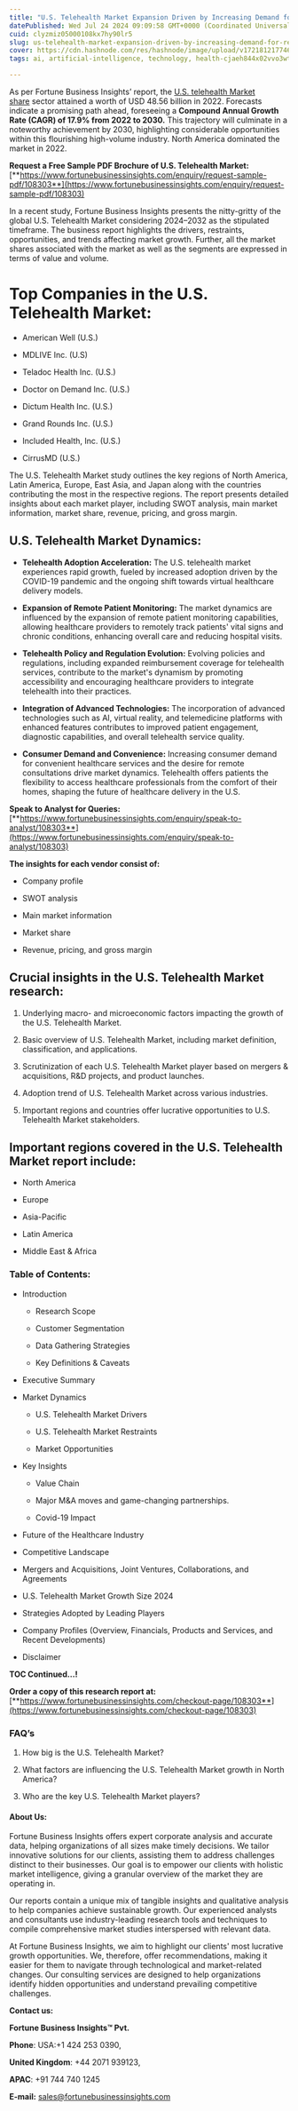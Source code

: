 ```yaml
---
title: "U.S. Telehealth Market Expansion Driven by Increasing Demand for Remote Healthcare"
datePublished: Wed Jul 24 2024 09:09:58 GMT+0000 (Coordinated Universal Time)
cuid: clyzmiz05000108kx7hy90lr5
slug: us-telehealth-market-expansion-driven-by-increasing-demand-for-remote-healthcare
cover: https://cdn.hashnode.com/res/hashnode/image/upload/v1721812177462/0aade3ef-24a0-4dcc-bfed-bddeab29b1bb.png
tags: ai, artificial-intelligence, technology, health-cjaeh844x02vvo3wtj5r2s75q, healthcare

---
```


As per Fortune Business Insights’ report, the [U.S. telehealth Market share](https://www.fortunebusinessinsights.com/u-s-telehealth-market-108303) sector attained a worth of USD 48.56 billion in 2022. Forecasts indicate a promising path ahead, foreseeing a **Compound Annual Growth Rate (CAGR) of 17.9% from 2022 to 2030.** This trajectory will culminate in a noteworthy achievement by 2030, highlighting considerable opportunities within this flourishing high-volume industry. North America dominated the market in 2022.

**Request a Free Sample PDF Brochure of U.S. Telehealth Market:** [**https://www.fortunebusinessinsights.com/enquiry/request-sample-pdf/108303**](https://www.fortunebusinessinsights.com/enquiry/request-sample-pdf/108303)

In a recent study, Fortune Business Insights presents the nitty-gritty of the global U.S. Telehealth Market considering 2024–2032 as the stipulated timeframe. The business report highlights the drivers, restraints, opportunities, and trends affecting market growth. Further, all the market shares associated with the market as well as the segments are expressed in terms of value and volume.

# **Top Companies in the U.S. Telehealth Market:**

* American Well (U.S.)
    
* MDLIVE Inc. (U.S)
    
* Teladoc Health Inc. (U.S.)
    
* Doctor on Demand Inc. (U.S.)
    
* Dictum Health Inc. (U.S.)
    
* Grand Rounds Inc. (U.S.)
    
* Included Health, Inc. (U.S.)
    
* CirrusMD (U.S.)
    

The U.S. Telehealth Market study outlines the key regions of North America, Latin America, Europe, East Asia, and Japan along with the countries contributing the most in the respective regions. The report presents detailed insights about each market player, including SWOT analysis, main market information, market share, revenue, pricing, and gross margin.

## U.S. Telehealth Market **Dynamics**:

* **Telehealth Adoption Acceleration:** The U.S. telehealth market experiences rapid growth, fueled by increased adoption driven by the COVID-19 pandemic and the ongoing shift towards virtual healthcare delivery models.
    
* **Expansion of Remote Patient Monitoring:** The market dynamics are influenced by the expansion of remote patient monitoring capabilities, allowing healthcare providers to remotely track patients' vital signs and chronic conditions, enhancing overall care and reducing hospital visits.
    
* **Telehealth Policy and Regulation Evolution:** Evolving policies and regulations, including expanded reimbursement coverage for telehealth services, contribute to the market's dynamism by promoting accessibility and encouraging healthcare providers to integrate telehealth into their practices.
    
* **Integration of Advanced Technologies:** The incorporation of advanced technologies such as AI, virtual reality, and telemedicine platforms with enhanced features contributes to improved patient engagement, diagnostic capabilities, and overall telehealth service quality.
    
* **Consumer Demand and Convenience:** Increasing consumer demand for convenient healthcare services and the desire for remote consultations drive market dynamics. Telehealth offers patients the flexibility to access healthcare professionals from the comfort of their homes, shaping the future of healthcare delivery in the U.S.
    

**Speak to Analyst for Queries:** [**https://www.fortunebusinessinsights.com/enquiry/speak-to-analyst/108303**](https://www.fortunebusinessinsights.com/enquiry/speak-to-analyst/108303)

**The insights for each vendor consist of:**

* Company profile
    
* SWOT analysis
    
* Main market information
    
* Market share
    
* Revenue, pricing, and gross margin
    

## **Crucial insights in the U.S. Telehealth Market research:**

1. Underlying macro- and microeconomic factors impacting the growth of the U.S. Telehealth Market.
    
2. Basic overview of U.S. Telehealth Market, including market definition, classification, and applications.
    
3. Scrutinization of each U.S. Telehealth Market player based on mergers & acquisitions, R&D projects, and product launches.
    
4. Adoption trend of U.S. Telehealth Market across various industries.
    
5. Important regions and countries offer lucrative opportunities to U.S. Telehealth Market stakeholders.
    

## **Important regions covered in the U.S. Telehealth Market report include:**

* North America
    
* Europe
    
* Asia-Pacific
    
* Latin America
    
* Middle East & Africa
    

### **Table of Contents:**

* Introduction
    
    * Research Scope
        
    * Customer Segmentation
        
    * Data Gathering Strategies
        
    * Key Definitions & Caveats
        
* Executive Summary
    
* Market Dynamics
    
    * U.S. Telehealth Market Drivers
        
    * U.S. Telehealth Market Restraints
        
    * Market Opportunities
        
* Key Insights
    
    * Value Chain
        
    * Major M&A moves and game-changing partnerships.
        
    * Covid-19 Impact
        
* Future of the Healthcare Industry
    
* Competitive Landscape
    
* Mergers and Acquisitions, Joint Ventures, Collaborations, and Agreements
    
* U.S. Telehealth Market Growth Size 2024
    
* Strategies Adopted by Leading Players
    
* Company Profiles (Overview, Financials, Products and Services, and Recent Developments)
    
* Disclaimer
    

**TOC Continued…!**

**Order a copy of this research report at:** [**https://www.fortunebusinessinsights.com/checkout-page/108303**](https://www.fortunebusinessinsights.com/checkout-page/108303)

### **FAQ’s**

1. How big is the U.S. Telehealth Market?
    
2. What factors are influencing the U.S. Telehealth Market growth in North America?
    
3. Who are the key U.S. Telehealth Market players?
    

#### **About Us:**

Fortune Business Insights offers expert corporate analysis and accurate data, helping organizations of all sizes make timely decisions. We tailor innovative solutions for our clients, assisting them to address challenges distinct to their businesses. Our goal is to empower our clients with holistic market intelligence, giving a granular overview of the market they are operating in.

Our reports contain a unique mix of tangible insights and qualitative analysis to help companies achieve sustainable growth. Our experienced analysts and consultants use industry-leading research tools and techniques to compile comprehensive market studies interspersed with relevant data.

At Fortune Business Insights, we aim to highlight our clients' most lucrative growth opportunities. We, therefore, offer recommendations, making it easier for them to navigate through technological and market-related changes. Our consulting services are designed to help organizations identify hidden opportunities and understand prevailing competitive challenges.

**Contact us:**

**Fortune Business Insights™ Pvt.**

**Phone**: USA:+1 424 253 0390,

**United Kingdom**: +44 2071 939123,

**APAC**: +91 744 740 1245

**E-mail:** [sales@fortunebusinessinsights.com](mailto:sales@fortunebusinessinsights.com)
